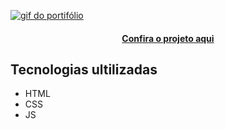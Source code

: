 [<img src = "./src/imagens/gif-pi-portifolio.gif" alt="gif do portifólio">](https://github.com/JVIK19/projeto)
<h4 align="center"><a href="https://github.com/JVIK19/projeto">Confira o projeto aqui</a></h4>

## Tecnologias ultilizadas
- HTML
- CSS
- JS

